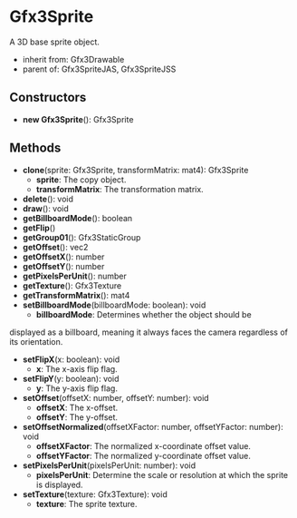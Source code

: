 # Gfx3Sprite

A 3D base sprite object.
- inherit from: Gfx3Drawable
- parent of: Gfx3SpriteJAS, Gfx3SpriteJSS
## Constructors
* **new Gfx3Sprite**(): Gfx3Sprite   
## Methods
* **clone**(sprite: Gfx3Sprite, transformMatrix: mat4): Gfx3Sprite   
  * **sprite**: The copy object.
  * **transformMatrix**: The transformation matrix.
* **delete**(): void   
* **draw**(): void   
* **getBillboardMode**(): boolean   
* **getFlip**()   
* **getGroup01**(): Gfx3StaticGroup   
* **getOffset**(): vec2   
* **getOffsetX**(): number   
* **getOffsetY**(): number   
* **getPixelsPerUnit**(): number   
* **getTexture**(): Gfx3Texture   
* **getTransformMatrix**(): mat4   
* **setBillboardMode**(billboardMode: boolean): void   
  * **billboardMode**: Determines whether the object should be
displayed as a billboard, meaning it always faces the camera regardless of its orientation.
* **setFlipX**(x: boolean): void   
  * **x**: The x-axis flip flag.
* **setFlipY**(y: boolean): void   
  * **y**: The y-axis flip flag.
* **setOffset**(offsetX: number, offsetY: number): void   
  * **offsetX**: The x-offset.
  * **offsetY**: The y-offset.
* **setOffsetNormalized**(offsetXFactor: number, offsetYFactor: number): void   
  * **offsetXFactor**: The normalized x-coordinate offset value.
  * **offsetYFactor**: The normalized y-coordinate offset value.
* **setPixelsPerUnit**(pixelsPerUnit: number): void   
  * **pixelsPerUnit**: Determine the scale or resolution at which the sprite is displayed.
* **setTexture**(texture: Gfx3Texture): void   
  * **texture**: The sprite texture.
